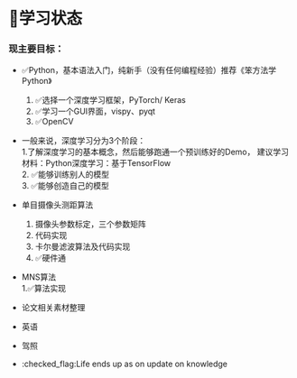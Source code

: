 # :memo:学习状态

### 现主要目标：
- :white_check_mark:Python，基本语法入门，纯新手（没有任何编程经验）推荐《笨方法学Python》
   1. :white_check_mark:选择一个深度学习框架，PyTorch/ Keras
   2. :white_check_mark:学习一个GUI界面，vispy、pyqt
   3. :white_check_mark:OpenCV
    
- 一般来说，深度学习分为3个阶段：  
   1.了解深度学习的基本概念，然后能够跑通一个预训练好的Demo， 建议学习材料：Python深度学习：基于TensorFlow   
   2. :white_check_mark:能够训练别人的模型   
   3. :white_check_mark:能够创造自己的模型  

- 单目摄像头测距算法
  1. 摄像头参数标定，三个参数矩阵
  2. 代码实现
  3. 卡尔曼滤波算法及代码实现
  4. :white_check_mark:硬件通
  
 - MNS算法   
  1.:white_check_mark:算法实现
  
 - 论文相关素材整理
 - 英语
 - 驾照
 - :checked_flag:Life ends up as on update on knowledge
